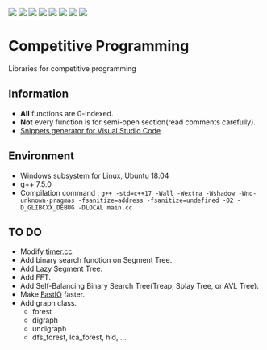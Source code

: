 [![](https://img.shields.io/badge/license-CC0-lightgrey.svg?style=flat&logo=Creative-Commons)](https://github.com/kyomukyomupurin/competitive_programming/blob/master/LICENSE)
![](https://img.shields.io/badge/C++-17-brightgreen.svg?style=flat&logo=c%2B%2B)
![](https://img.shields.io/badge/Python-3.6.9-brightgreen.svg?style=flat&logo=Python)
![](https://img.shields.io/badge/JSON-brightgreen.svg?style=flat&logo=JSON)
![](https://img.shields.io/badge/g++-7.5.0-blue.svg?style=flat&logo=GNU)
![](https://img.shields.io/badge/-VSCode-blue.svg?style=flat&logo=Visual-Studio-Code)
![](https://img.shields.io/badge/OS-WSL-yellow.svg?style=flat&logo=Linux)
![](https://img.shields.io/badge/Ubuntu-18.04-orange.svg?style=flat&logo=Ubuntu)

# Competitive Programming

Libraries for competitive programming

## Information

- **All** functions are 0-indexed.  
- **Not** every function is for semi-open section(read comments carefully). 
- [Snippets generator for Visual Studio Code](https://github.com/kyomukyomupurin/snippets_generator)  

## Environment

- Windows subsystem for Linux, Ubuntu 18.04  
- g++ 7.5.0  
- Compilation command :  ```g++ -std=c++17 -Wall -Wextra -Wshadow -Wno-unknown-pragmas -fsanitize=address -fsanitize=undefined -O2 -D_GLIBCXX_DEBUG -DLOCAL main.cc```

## TO DO

- Modify [timer.cc](https://github.com/kyomukyomupurin/competitive_programming/blob/master/src/etc/timer.cc)  
- Add binary search function on Segment Tree.  
- Add Lazy Segment Tree.  
- Add FFT.    
- Add Self-Balancing Binary Search Tree(Treap, Splay Tree, or AVL Tree).   
- Make [FastIO](https://github.com/kyomukyomupurin/competitive_programming/blob/master/src/etc/fastio.cc) faster.  
- Add graph class.
  - forest
  - digraph
  - undigraph
  - dfs_forest, lca_forest, hld, ...
